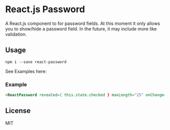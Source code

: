 React.js Password
=================

A React.js component to for password fields. At this moment it only allows you to show/hide
a password field. In the future, it may include more like validation.


Usage
-----

    npm i --save react-password

See Examples here: <examples folder>


### Example

```html
<ReactPassword revealed={ this.state.checked } maxLength="25" onChange={ this.handlePasswordChange } id="secret-password"/>
```


License
-------

MIT

